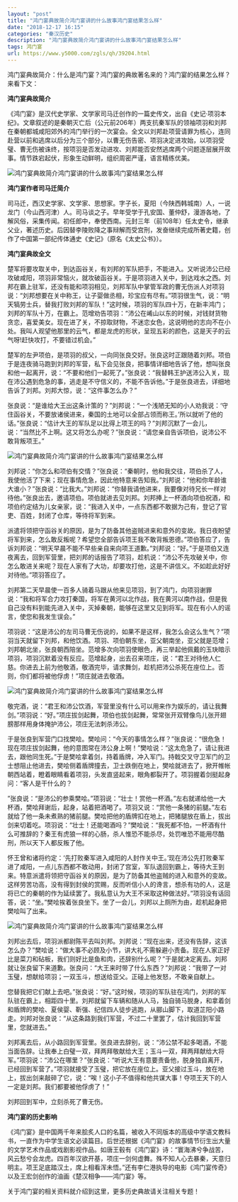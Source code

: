 ```yaml
---
layout: "post"
title: "鸿门宴典故简介鸿门宴讲的什么故事鸿门宴结果怎么样"
date: "2018-12-17 16:15"
categories: "秦汉历史"
description: "鸿门宴典故简介鸿门宴讲的什么故事鸿门宴结果怎么样"
tags: 鸿门宴
url: https://www.y5000.com/zgls/qh/39204.html
---
```






鸿门宴典故简介：什么是鸿门宴？鸿门宴的典故著名来的？鸿门宴的结果怎么样？来看下文：

 **鸿门宴典故简介**

《鸿门宴》是汉代史学家、文学家司马迁创作的一篇史传文，出自《史记·项羽本纪》。文章叙述的是秦朝灭亡后（公元前206年）两支抗秦军队的领袖项羽和刘邦在秦朝都城咸阳郊外的鸿门举行的一次宴会。全文以刘邦赴项营请罪为核心，连同赴营以前和逃席以后分为三个部分，以曹无伤告密、项羽决定进攻始，以项羽受璧、曹无伤被诛终，按项羽是否发动进攻、刘邦能否安然逃席两个问题逐层展开故事。情节跌宕起伏，形象生动鲜明，组织周密严谨，语言精练优美。

![鸿门宴典故简介鸿门宴讲的什么故事鸿门宴结果怎么样](https://img.y5000.com/uploads/allimg/181224/a1a4776210e35f0c437577582368cf4e.jpg)

 **鸿门宴作者司马迁简介**

司马迁，西汉史学家、文学家、思想家。字子长，夏阳（今陕西韩城南）人，一说龙门（今山西河津）人。司马谈之子。早年受学于孔安国、董仲舒，漫游各地，了解风俗，采集传闻。初任郎中，奉使西南。元封三年（前108年）任太史令，继承父业，著述历史。后因替李陵败降之事辩解而受宫刑，发奋继续完成所著史籍，创作了中国第一部纪传体通史《史记》（原名《太史公书》）。

 **鸿门宴典故全文**

楚军将要攻取关中，到达函谷关，有刘邦的军队把手，不能进入。又听说沛公已经攻破咸阳，项羽非常恼火，就攻破函谷关。于是项羽进入关中，到达戏水之西。刘邦在霸上驻军，还没有能和项羽相见，刘邦军队中掌管军政的曹无伤派人对项羽说：“刘邦想要在关中称王，让子婴做丞相，珍宝应有尽有。”项羽很生气，说：“明天犒劳士兵，替我打败刘邦的军队！”这时候，项羽的军队四十万，在新丰鸿门；刘邦的军队十万，在霸上。范增劝告项羽：“沛公在崤山以东的时候，对钱财货物贪恋，喜爱美女。现在进了关，不掠取财物，不迷恋女色，这说明他的志向不在小处。我叫人观望他那里的云气，都是龙虎的形状，呈现五彩的颜色，这是天子的云气呀!赶快攻打，不要错过机会。”

楚军的左尹项伯，是项羽的叔父，一向同张良交好。张良这时正跟随着刘邦。项伯于是连夜骑马跑到刘邦的军营，私下会见张良，把事情详细地告诉了他，想叫张良和他一起离开，说：“不要和他们一起死了。”张良说：“我替韩王护送沛公入关，现在沛公遇到危急的事，逃走是不守信义的，不能不告诉他。”于是张良进去，详细地告诉了刘邦。刘邦大惊，说：“这件事怎么办？”

张良说：“是谁给大王出这条计策的？”刘邦说：“一个浅陋无知的小人劝我说：‘守住函谷关，不要放诸侯进来，秦国的土地可以全部占领而称王。’所以就听了他的话。”张良说：“估计大王的军队足以比得上项王的吗？”刘邦沉默了一会儿，说：“当然比不上啊。这又将怎么办呢？”张良说：“请您亲自告诉项伯，说沛公不敢背叛项王。”

![鸿门宴典故简介鸿门宴讲的什么故事鸿门宴结果怎么样](https://img.y5000.com/uploads/allimg/181224/c4ed9a4c42f2499b718c8b46c5a79c5c.jpg)

刘邦说：“你怎么和项伯有交情？”张良说：“秦朝时，他和我交往，项伯杀了人，我使他活了下来；现在事情危急，因此他特意来告知我。”刘邦说：“他和你年龄谁大谁小？”张良说：“比我大。”刘邦说：“你替我请他进来，我要像对待兄长一样对待他。”张良出去，邀请项伯。项伯就进去见刘邦。刘邦捧上一杯酒向项伯祝酒，和项伯约定结为儿女亲家，说：“我进入关中，一点东西都不敢据为己有，登记了官吏、百姓，封闭了仓库，等待将军到来。

派遣将领把守函谷关的原因，是为了防备其他盗贼进来和意外的变故。我日夜盼望将军到来，怎么敢反叛呢？希望您全部告诉项王我不敢背叛恩德。”项伯答应了，告诉刘邦说：“明天早晨不能不早些亲自来向项王道歉。”刘邦说：“好。”于是项伯又连夜离去，回到军营里，把刘邦的话报告了项羽，趁机说：“沛公不先攻破关中，你怎么敢进关来呢？现在人家有了大功，却要攻打他，这是不讲信义。不如趁此好好对待他。”项羽答应了。

刘邦第二天早晨使一百多人骑着马跟从他来见项羽，到了鸿门，向项羽谢罪说：“我和将军合力攻打秦国，将军在黄河以北作战，我在黄河以南作战，但是我自己没有料到能先进入关中，灭掉秦朝，能够在这里又见到将军。现在有小人的谣言，使您和我发生误会。”

项羽说：“这是沛公的左司马曹无伤说的，如果不是这样，我怎么会这么生气？”项羽当天就留下刘邦，和他饮酒。项羽、项伯朝东坐，亚父朝南坐，亚父就是范增；刘邦朝北坐，张良朝西陪坐。范增多次向项羽使眼色，再三举起他佩戴的玉玦暗示项羽，项羽沉默着没有反应。范增起身，出去召来项庄，说：“君王对待他人仁慈。你进去上前为他敬酒，敬酒完毕，请求舞剑，趁机把沛公杀死在座位上。否则，你们都将被他俘虏！”项庄就进去敬酒。

![鸿门宴典故简介鸿门宴讲的什么故事鸿门宴结果怎么样](https://img.y5000.com/uploads/allimg/181224/95ec115271fc55883f01f69b34ca536c.jpg)

敬完酒，说：“君王和沛公饮酒，军营里没有什么可以用来作为娱乐的，请让我舞剑。”项羽说：“好。”项庄拔剑起舞，项伯也拔剑起舞，常常张开双臂像鸟儿张开翅膀那样用身体掩护沛公，项庄无法刺杀沛公。

于是张良到军营门口找樊哙。樊哙问：“今天的事情怎么样？”张良说：“很危急！现在项庄拔剑起舞，他的意图常在沛公身上啊！”樊哙说：“这太危急了，请让我进去，跟他同生死。”于是樊哙拿着剑，持着盾牌，冲入军门。持戟交叉守卫军门的卫士想阻止他进去，樊哙侧着盾牌撞去，卫士跌倒在地上，樊哙就进去了，掀开帷帐朝西站着，瞪着眼睛看着项羽，头发直竖起来，眼角都裂开了。项羽握着剑挺起身问：“客人是干什么的？

”张良说：“是沛公的参乘樊哙。”项羽说：“壮士！赏他一杯酒。”左右就递给他一大杯酒，樊哙拜谢后，起身，站着把酒喝了。项羽又说：“赏他一条猪的前腿。”左右就给了他一条未煮熟的猪前腿。樊哙把他的盾牌扣在地上，把猪腿放在盾上，拔出剑来切着吃。项羽说：“壮士！还能喝酒吗？”樊哙说：“我死都不怕，一杯酒有什么可推辞的？秦王有虎狼一样的心肠，杀人惟恐不能杀尽，处罚唯恐不能用尽酷刑，所以天下人都反叛了他。

怀王曾和诸将约定：‘先打败秦军进入咸阳的人封作关中王。’现在沛公先打败秦军进了咸阳，一点儿东西都不敢动用，封闭了宫室，军队退回到霸上，等待大王到来。特意派遣将领把守函谷关的原因，是为了防备其他盗贼的进入和意外的变故。这样劳苦功高，没有得到封侯的赏赐，反而听信小人的谗言，想杀有功的人，这是将已亡的秦朝的作为延续罢了。我私意认为大王不采取这种做法好。”项羽没有话回答，说：“坐。”樊哙挨着张良坐下。坐了一会儿，刘邦以上厕所为由，趁机起身把樊哙叫了出来。

![鸿门宴典故简介鸿门宴讲的什么故事鸿门宴结果怎么样](https://img.y5000.com/uploads/allimg/181224/1c68d87e219df7f073be7749ee5e9386.jpg)

刘邦出去后，项羽派都尉陈平去叫刘邦。刘邦说：“现在出来，还没有告辞，这该怎么办？”樊哙说：“做大事不必顾及小节，讲大礼不需躲避小责备。现在人家正好比是菜刀和砧板，我们则好比是鱼和肉，还辞别什么呢？”于是就决定离去。刘邦就让张良留下来道歉。张良问：“大王来时带了什么东西？”刘邦说：“我带了一对玉璧，想献给项羽；一双玉斗，想送给亚父。正碰上他发怒，不敢亲自献上。

您替我把它们献上去吧。”张良说：“好。”这时候，项羽的军队驻在鸿门，刘邦的军队驻在霸上，相距四十里。刘邦就留下车辆和随从人马，独自骑马脱身，和拿着剑和盾牌的樊哙、夏侯婴、靳强、纪信四人徒步逃跑，从郦山脚下，取道芷阳小路走。刘邦对张良说：“从这条路到我们军营，不过二十里罢了，估计我回到军营里，您就进去。”

刘邦离去后，从小路回到军营里。张良进去辞别，说：“沛公禁不起多喝酒，不能当面告辞。让我奉上白璧一双，拜两拜敬献给大王；玉斗一双，拜两拜献给大将军。”项羽说：“沛公在哪里？”张良说：“听说大王有意要责备他，脱身独自离开，已经回到军营了。”项羽就接受了玉璧，把它放在座位上。亚父接过玉斗，放在地上，拔出剑来敲碎了它，说：“唉！这小子不值得和他共谋大事！夺项王天下的人一定是刘邦。我们都要被他俘虏了！”

刘邦回到军中，立刻杀死了曹无伤。

 **鸿门宴的历史影响**  

《鸿门宴》是中国两千年来脍炙人口的名篇，被收入不同版本的高级中学语文教科书，一直作为中学生语文必读篇目。后世还根据《鸿门宴》的故事情节衍生出大量的文学艺术作品或戏剧影视作品。如唐王毂有《鸿门宴》诗：“寰海沸兮争战苦，风云愁兮会龙虎。四百年汉欲开基，项庄一剑何虚舞。殊不知人心去暴秦，天意归明主。项王足底踏汉土，席上相看浑未悟。”还有李仁港执导的电影《鸿门宴传奇》以及王宏剑创作的油画《楚汉相争——鸿门宴》等。

关于鸿门宴的相关资料就介绍到这里，更多历史典故请关注相关专题！
